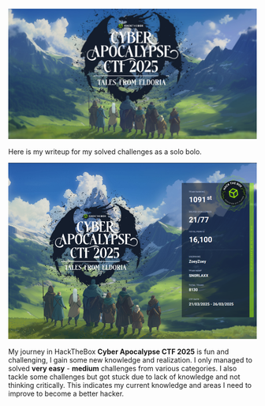 ![[HTB Apocalypse/assets/og-image.jpg]](assets/og-image.jpg)

Here is my writeup for my solved challenges as a solo bolo. 

![[assets/solorunnt.png]](assets/solorunnt.png)

My journey in HackTheBox **Cyber Apocalypse CTF 2025** is fun and challenging, I gain some new knowledge and realization. I only managed to solved **very easy** - **medium** challenges from various categories. I also tackle some challenges but got stuck due to lack of knowledge and not thinking critically. This indicates my current knowledge and areas I need to improve to become a better hacker.
